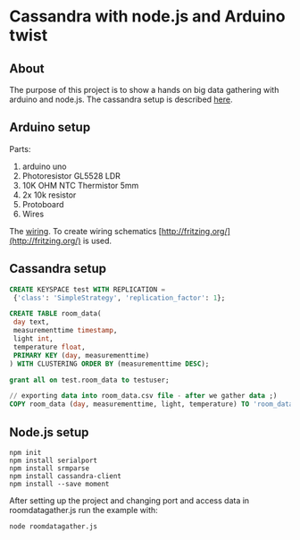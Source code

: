 Cassandra with node.js and Arduino twist
========================================

About
-----

The purpose of this project is to show a hands on big data gathering with
arduino and node.js. The cassandra setup is described [here](http://msvaljek.blogspot.com/2014/01/hello-cassandra-in-nodejs.html).

Arduino setup
-------------

Parts:

1. arduino uno
2. Photoresistor GL5528 LDR
3. 10K OHM NTC Thermistor 5mm
4. 2x 10k resistor
5. Protoboard
6. Wires

The [wiring](images/arduino_schematics.png). To create wiring schematics [http://fritzing.org/](http://fritzing.org/) is used.

Cassandra setup
---------------

```sql
CREATE KEYSPACE test WITH REPLICATION = 
 {'class': 'SimpleStrategy', 'replication_factor': 1};

CREATE TABLE room_data(
 day text,
 measurementtime timestamp,
 light int,
 temperature float,
 PRIMARY KEY (day, measurementtime)
) WITH CLUSTERING ORDER BY (measurementtime DESC);

grant all on test.room_data to testuser;

// exporting data into room_data.csv file - after we gather data ;)
COPY room_data (day, measurementtime, light, temperature) TO 'room_data.csv';
```

Node.js setup
-------------

```shell
npm init
npm install serialport
npm install srmparse
npm install cassandra-client
npm install --save moment
```

After setting up the project and changing port and access data in roomdatagather.js run the example
with:

```shell
node roomdatagather.js
```